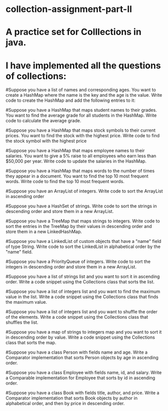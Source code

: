 # collection-assignment-part-II
# A practice set for Colllections in java.
# I have implemented all the questions of collections:

#Suppose you have a list of names and corresponding ages. You want to create a HashMap where the name is the key and the age is the value. Write code to create the HashMap and add the following entries to it:


#Suppose you have a HashMap that maps student names to their grades. You want to find the average grade for all students in the HashMap. Write code to calculate the average grade.

#Suppose you have a HashMap that maps stock symbols to their current prices. You want to find the stock with the highest price. Write code to find the stock symbol with the highest price
                    

#Suppose you have a HashMap that maps employee names to their salaries. You want to give a 5% raise to all employees who earn less than $50,000 per year. Write code to update the salaries in the HashMap.

#Suppose you have a HashMap that maps words to the number of times they appear in a document. You want to find the top 10 most frequent words. Write code to find the top 10 most frequent words.

#Suppose you have an ArrayList of integers. Write code to sort the ArrayList in ascending order

#Suppose you have a HashSet of strings. Write code to sort the strings in descending order and store them in a new ArrayList.

#Suppose you have a TreeMap that maps strings to integers. Write code to sort the entries in the TreeMap by their values in descending order and store them in a new LinkedHashMap.

#Suppose you have a LinkedList of custom objects that have a "name" field of type String. Write code to sort the LinkedList in alphabetical order by the "name" field.

#Suppose you have a PriorityQueue of integers. Write code to sort the integers in descending order and store them in a new ArrayList.


#Suppose you have a list of strings list and you want to sort it in ascending order. Write a code snippet using the Collections class that sorts the list.


#Suppose you have a list of integers list and you want to find the maximum value in the list. Write a code snippet using the Collections class that finds the maximum value.

#Suppose you have a list of integers list and you want to shuffle the order of the elements. Write a code snippet using the Collections class that shuffles the list.
                   
#Suppose you have a map of strings to integers map and you want to sort it in descending order by value. Write a code snippet using the Collections class that sorts the map.

#Suppose you have a class Person with fields name and age. Write a Comparator implementation that sorts Person objects by age in ascending order.
                 
#Suppose you have a class Employee with fields name, id, and salary. Write a Comparable implementation for Employee that sorts by id in ascending order.

#Suppose you have a class Book with fields title, author, and price. Write a Comparator implementation that sorts Book objects by author in alphabetical order, and then by price in descending order.                 

